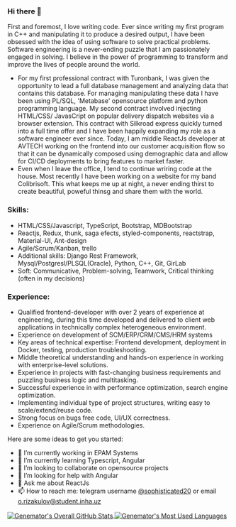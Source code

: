 ### Hi there 👋
First and foremost, I love writing code. Ever since writing my first program in C++ and manipulating it to produce
a desired output, I have been obsessed with the idea of using software to solve practical problems. Software
engineering is a never-ending puzzle that I am passionately engaged in solving. I believe in the power of
programming to transform and improve the lives of people around the world.
- For my first professional contract with Turonbank, I was given the opportunity to lead a full database management and analyzing
data that contains this database. For managing manipulating these data I have been using PL/SQL, 'Metabase'
opensource platform and python programming language. My second contract involved injecting HTML/CSS/
JavasCript on popular delivery dispatch websites via a browser extension. This contract with Silkroad express
quickly turned into a full time offer and I have been happily expanding my role as a software engineer ever since.
Today, I am middle ReactJs developer at AVTECH working on the frontend into our customer acquisition flow so
that it can be dynamically composed using demographic data and allow for CI/CD deployments to bring features to
market faster.
- Even when I leave the office, I tend to continue wriring code at the house. Most recently I have been working
on a website for my band Colibrisoft. This what keeps me up at night, a never ending thirst to create beautiful,
poweful thinsg and share them with the world.
### Skills:
- HTML/CSS/Javascript, TypeScript, Bootstrap, MDBootstrap
- Reactjs, Redux, thunk, saga efects, styled-components, reactstrap, Material-UI, Ant-design
- Agile/Scrum/Kanban, trello
- Additional skills: Django Rest Framework, Mysql/Postgresl/PLSQL(Oracle), Python, C++, Git, GirLab
- Soft: Communicative, Problem-solving, Teamwork, Critical thinking (often in my decisions)
### Experience:
- Qualified frontend-developer with over 2 years of experience at engineering, during this time developed and delivered to client web applications in technically complex heterogeneous environment.
- Experience on development of SCM/ERP/CRM/CMS/HRM systems
- Key areas of technical expertise: Frontend development, deployment in Docker, testing, production  troubleshooting.
- Middle theoretical understanding and hands-on experience in working with enterprise-level solutions.
- Experience in projects with fast-changing business requirements and puzzling business logic and multitasking.
- Successful experience in with performance optimization, search engine optimization.
- Implementing individual type of project structures, writing easy to scale/extend/reuse code.
- Strong focus on bugs free code, UI/UX correctness.
- Experience on Agile/Scrum methodologies.

Here are some ideas to get you started:
- 🔭 I’m currently working in EPAM Systems
- 🌱 I’m currently learning Typescript, Angular
- 👯 I’m looking to collaborate on opensource projects
- 🤔 I’m looking for help with Angular
- 💬 Ask me about ReactJs
- 📫 How to reach me: telegram username <a href="https://t.me/sophisticated20">@sophisticated20</a> or email o.rizakulov@student.inha.uz


<a href="#">
  <img align="center" alt="Genemator's Overall GitHub Stats" src="https://github-readme-stats.vercel.app/api?username=u1810291&count_private=true&hide_border=true&show_icons=true&title_color=fff&icon_color=fff&text_color=fff&bg_color=000000" />
</a>

<a href="#">
  <img align="center" alt="Genemator's Most Used Languages" src="https://github-readme-stats.vercel.app/api/top-langs/?username=u1810291&layout=compact&langs_count=20&hide_border=true&show_icons=true&title_color=fff&icon_color=fff&text_color=fff&bg_color=000000" />
</a>
